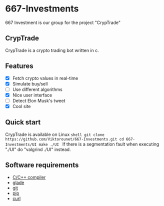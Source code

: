 # 667-Investments
667 Investment is our group for the project "CrypTrade"
## CrypTrade
CrypTrade is a crypto trading bot written in c.
## Features
- [X] Fetch crypto values in real-time
- [X] Simulate buy/sell
- [ ] Use different algorithms
- [X] Nice user interface
- [ ] Detect Elon Musk's tweet
- [X] Cool site
## Quick start
CrypTrade is available on Linux
``shell
git clone https://github.com/Viktorounet/667-Investments.git
cd 667-Investments/UI
make
./UI
``
If there is a segmentation fault when executing "./UI" do "valgrind ./UI" instead.
## Software requirements
* [C/C++ compiler](https://en.cppreference.com/w/c/language)
* [glade](https://glade.gnome.org/)
* [git](https://git-scm.com/book/en/v2/Getting-Started-Installing-Git)
* [pip](https://pip.pypa.io/en/stable/installing/)
* [curl](https://curl.se/download.html)